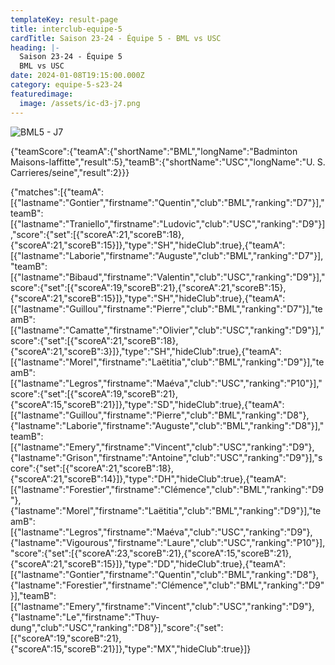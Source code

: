 ```yaml
---
templateKey: result-page
title: interclub-equipe-5
cardTitle: Saison 23-24 - Équipe 5 - BML vs USC
heading: |-
  Saison 23-24 - Équipe 5
  BML vs USC
date: 2024-01-08T19:15:00.000Z
category: equipe-5-s23-24
featuredimage:
  image: /assets/ic-d3-j7.png
---
```

![](/assets/ic-d3-j7.png "BML5 - J7")

<teamscoreboard>{"teamScore":{"teamA":{"shortName":"BML","longName":"Badminton Maisons-laffitte","result":5},"teamB":{"shortName":"USC","longName":"U. S. Carrieres/seine","result":2}}}</teamscoreboard>

<scoreboard>{"matches":[{"teamA":[{"lastname":"Gontier","firstname":"Quentin","club":"BML","ranking":"D7"}],"teamB":[{"lastname":"Traniello","firstname":"Ludovic","club":"USC","ranking":"D9"}],"score":{"set":[{"scoreA":21,"scoreB":18},{"scoreA":21,"scoreB":15}]},"type":"SH","hideClub":true},{"teamA":[{"lastname":"Laborie","firstname":"Auguste","club":"BML","ranking":"D7"}],"teamB":[{"lastname":"Bibaud","firstname":"Valentin","club":"USC","ranking":"D9"}],"score":{"set":[{"scoreA":19,"scoreB":21},{"scoreA":21,"scoreB":15},{"scoreA":21,"scoreB":15}]},"type":"SH","hideClub":true},{"teamA":[{"lastname":"Guillou","firstname":"Pierre","club":"BML","ranking":"D7"}],"teamB":[{"lastname":"Camatte","firstname":"Olivier","club":"USC","ranking":"D9"}],"score":{"set":[{"scoreA":21,"scoreB":18},{"scoreA":21,"scoreB":3}]},"type":"SH","hideClub":true},{"teamA":[{"lastname":"Morel","firstname":"Laëtitia","club":"BML","ranking":"D9"}],"teamB":[{"lastname":"Legros","firstname":"Maéva","club":"USC","ranking":"P10"}],"score":{"set":[{"scoreA":19,"scoreB":21},{"scoreA":15,"scoreB":21}]},"type":"SD","hideClub":true},{"teamA":[{"lastname":"Guillou","firstname":"Pierre","club":"BML","ranking":"D8"},{"lastname":"Laborie","firstname":"Auguste","club":"BML","ranking":"D8"}],"teamB":[{"lastname":"Emery","firstname":"Vincent","club":"USC","ranking":"D9"},{"lastname":"Grison","firstname":"Antoine","club":"USC","ranking":"D9"}],"score":{"set":[{"scoreA":21,"scoreB":18},{"scoreA":21,"scoreB":14}]},"type":"DH","hideClub":true},{"teamA":[{"lastname":"Forestier","firstname":"Clémence","club":"BML","ranking":"D9"},{"lastname":"Morel","firstname":"Laëtitia","club":"BML","ranking":"D9"}],"teamB":[{"lastname":"Legros","firstname":"Maéva","club":"USC","ranking":"D9"},{"lastname":"Vigourous","firstname":"Laure","club":"USC","ranking":"P10"}],"score":{"set":[{"scoreA":23,"scoreB":21},{"scoreA":15,"scoreB":21},{"scoreA":21,"scoreB":15}]},"type":"DD","hideClub":true},{"teamA":[{"lastname":"Gontier","firstname":"Quentin","club":"BML","ranking":"D8"},{"lastname":"Forestier","firstname":"Clémence","club":"BML","ranking":"D9"}],"teamB":[{"lastname":"Emery","firstname":"Vincent","club":"USC","ranking":"D9"},{"lastname":"Le","firstname":"Thuy-dung","club":"USC","ranking":"D8"}],"score":{"set":[{"scoreA":19,"scoreB":21},{"scoreA":15,"scoreB":21}]},"type":"MX","hideClub":true}]}</scoreboard>